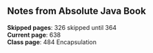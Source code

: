 ## Notes from Absolute Java Book

**Skipped pages**: 326 skipped until 364  
**Current page**: 638   
**Class page**: 484 Encapsulation  
